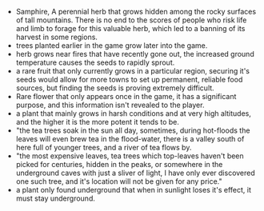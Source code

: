 * Samphire, A perennial herb that grows hidden among the rocky surfaces of tall mountains. There is no end to the scores of people who risk life and limb to forage for this valuable herb, which led to a banning of its harvest in some regions.
* trees planted earlier in the game grow later into the game.
* herb grows near fires that have recently gone out, the increased ground temperature causes the seeds to rapidly sprout.
* a rare fruit that only currently grows in a particular region, securing it's seeds would allow for more towns to set up permanent, reliable food sources, but finding the seeds is proving extremely difficult.
* Rare flower that only appears once in the game, it has a significant purpose, and this information isn't revealed to the player.
* a plant that mainly grows in harsh conditions and at very high altitudes, and the higher it is the more potent it tends to be.
* "the tea trees soak in the sun all day, sometimes, during hot-floods the leaves will even brew tea in the flood-water, there is a valley south of here full of younger trees, and a river of tea flows by.
* "the most expensive leaves, tea trees which top-leaves haven't been picked for centuries, hidden in the peaks, or somewhere in the underground caves with just a sliver of light, I have only ever discovered one such tree, and it's location will not be given for any price."
* a plant only found underground that when in sunlight loses it's effect, it must stay underground.